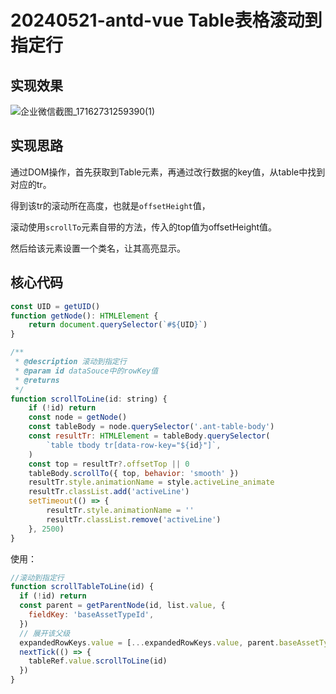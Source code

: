# 20240521-antd-vue Table表格滚动到指定行

## 实现效果

![企业微信截图_17162731259390(1)](https://s2.loli.net/2024/05/21/KAlZDn7Thby5QwU.png)

## 实现思路

通过DOM操作，首先获取到Table元素，再通过改行数据的key值，从table中找到对应的tr。

得到该tr的滚动所在高度，也就是`offsetHeight`值，

滚动使用`scrollTo`元素自带的方法，传入的top值为offsetHeight值。

然后给该元素设置一个类名，让其高亮显示。

## 核心代码

```js
const UID = getUID()
function getNode(): HTMLElement {
    return document.querySelector(`#${UID}`)
}
```

```js
/**
 * @description 滚动到指定行
 * @param id dataSouce中的rowKey值
 * @returns
 */
function scrollToLine(id: string) {
    if (!id) return
    const node = getNode()
    const tableBody = node.querySelector('.ant-table-body')
    const resultTr: HTMLElement = tableBody.querySelector(
        `table tbody tr[data-row-key="${id}"]`,
    )
    const top = resultTr?.offsetTop || 0
    tableBody.scrollTo({ top, behavior: 'smooth' })
    resultTr.style.animationName = style.activeLine_animate
    resultTr.classList.add('activeLine')
    setTimeout(() => {
        resultTr.style.animationName = ''
        resultTr.classList.remove('activeLine')
    }, 2500)
}
```

使用：

```js
//滚动到指定行
function scrollTableToLine(id) {
  if (!id) return
  const parent = getParentNode(id, list.value, {
    fieldKey: 'baseAssetTypeId',
  })
  // 展开该父级
  expandedRowKeys.value = [...expandedRowKeys.value, parent.baseAssetTypeId]
  nextTick(() => {
    tableRef.value.scrollToLine(id)
  })
}
```

